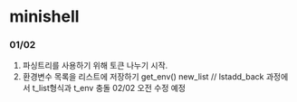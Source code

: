 # minishell

### 01/02

1. 파싱트리를 사용하기 위해 토큰 나누기 시작.
2. 환경변수 목록을 리스트에 저장하기 get_env()  new_list // lstadd_back 과정에서 t_list형식과 t_env 충돌 02/02 오전 수정 예정
